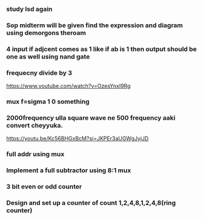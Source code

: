 ### study lsd again 

### Sop midterm will be given find the expression and diagram using demorgons theroam
### 4 input if adjcent comes as 1 like if ab is 1 then output should be one as well using nand gate
### frequecny divide by 3 
https://www.youtube.com/watch?v=OzesYnxI9Rg
### mux f=sigma 1 0 something
### 2000frequency ulla square wave ne 500 frequency aaki convert cheyyuka. 
https://youtu.be/Kc56BHGxBcM?si=JKPEr3aUGWgJvjJD
### full addr using mux 
### Implement a full subtractor using 8:1 mux
### 3 bit even or odd counter
### Design and set up a counter of count 1,2,4,8,1,2,4,8(ring counter)
